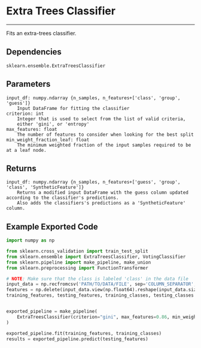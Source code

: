 # Extra Trees Classifier
* * *

Fits an extra-trees classifier.

## Dependencies
    sklearn.ensemble.ExtraTreesClassifier

Parameters
----------
    input_df: numpy.ndarray {n_samples, n_features+['class', 'group', 'guess']}
        Input DataFrame for fitting the classifier
    criterion: int
        Integer that is used to select from the list of valid criteria,
        either 'gini', or 'entropy'
    max_features: float
        The number of features to consider when looking for the best split
    min_weight_fraction_leaf: float
        The minimum weighted fraction of the input samples required to be at a leaf node.

Returns
-------
    input_df: numpy.ndarray {n_samples, n_features+['guess', 'group', 'class', 'SyntheticFeature']}
        Returns a modified input DataFrame with the guess column updated according to the classifier's predictions.
        Also adds the classifiers's predictions as a 'SyntheticFeature' column.


Example Exported Code
---------------------

```Python
import numpy as np

from sklearn.cross_validation import train_test_split
from sklearn.ensemble import ExtraTreesClassifier, VotingClassifier
from sklearn.pipeline import make_pipeline, make_union
from sklearn.preprocessing import FunctionTransformer

# NOTE: Make sure that the class is labeled 'class' in the data file
input_data = np.recfromcsv('PATH/TO/DATA/FILE', sep='COLUMN_SEPARATOR', dtype=np.float64)
features = np.delete(input_data.view(np.float64).reshape(input_data.size, -1), input_data.dtype.names.index('class'), axis=1)
training_features, testing_features, training_classes, testing_classes =     train_test_split(features, tpot_data['class'], random_state=42)


exported_pipeline = make_pipeline(
    ExtraTreesClassifier(criterion="gini", max_features=0.86, min_weight_fraction_leaf=0.08, n_estimators=500)
)

exported_pipeline.fit(training_features, training_classes)
results = exported_pipeline.predict(testing_features)
```
